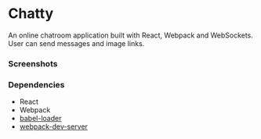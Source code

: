 Chatty
=====================

An online chatroom application built with React, Webpack and WebSockets. User can send messages and image links.

### Screenshots


### Dependencies

* React
* Webpack
* [babel-loader](https://github.com/babel/babel-loader)
* [webpack-dev-server](https://github.com/webpack/webpack-dev-server)
